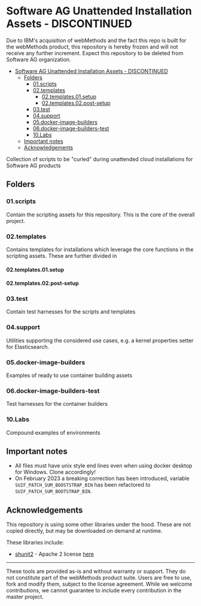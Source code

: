 # Software AG Unattended Installation Assets - DISCONTINUED

Due to IBM's acquisition of webMethods and the fact this repo is built for the webMethods product, this repository is hereby frozen and will not receive any further increment.
Expect this repository to be deleted from Software AG organization.


- [Software AG Unattended Installation Assets - DISCONTINUED](#software-ag-unattended-installation-assets---discontinued)
  - [Folders](#folders)
    - [01.scripts](#01scripts)
    - [02.templates](#02templates)
      - [02.templates.01.setup](#02templates01setup)
      - [02.templates.02.post-setup](#02templates02post-setup)
    - [03.test](#03test)
    - [04.support](#04support)
    - [05.docker-image-builders](#05docker-image-builders)
    - [06.docker-image-builders-test](#06docker-image-builders-test)
    - [10.Labs](#10labs)
  - [Important notes](#important-notes)
  - [Acknowledgements](#acknowledgements)

Collection of scripts to be "curled" during unattended cloud installations for Software AG products

## Folders

### 01.scripts

Contain the scripting assets for this repository. This is the core of the overall project.

### 02.templates

Contains templates for installations which leverage the core functions in the scripting assets. These are further divided in

#### 02.templates.01.setup

#### 02.templates.02.post-setup

### 03.test

Contain test harnesses for the scripts and templates

### 04.support

Utilities supporting the considered use cases, e.g. a kernel properties setter for Elasticsearch.

### 05.docker-image-builders

Examples of ready to use container building assets

### 06.docker-image-builders-test

Test harnesses for the container builders

### 10.Labs

Compound examples of environments

## Important notes

- All files must have unix style end lines even when using docker desktop for Windows. Clone accordingly!
- On February 2023 a breaking correction has been introduced, variable `SUIF_PATCH_SUM_BOOSTSTRAP_BIN` has been refactored to `SUIF_PATCH_SUM_BOOTSTRAP_BIN`.

## Acknowledgements

This repository is using some other libraries under the hood. These are not copied directly, but may be downloaded on demand at runtime.

These libraries include:

- [shunit2](https://github.com/kward/shunit2) - Apache 2 license [here](https://github.com/kward/shunit2/blob/master/LICENSE)

------------------------------

These tools are provided as-is and without warranty or support. They do not constitute part of the webMethods product suite. Users are free to use, fork and modify them, subject to the license agreement. While we welcome contributions, we cannot guarantee to include every contribution in the master project.

